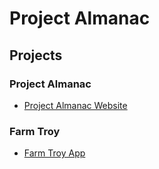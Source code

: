 # Project Almanac

## Projects

### Project Almanac

- [Project Almanac Website](https://github.com/ProjectAlmanac-dev/ProjectAlmanac.life)

### Farm Troy

- [Farm Troy App](https://github.com/ProjectAlmanac-dev/farm-troy-app)
